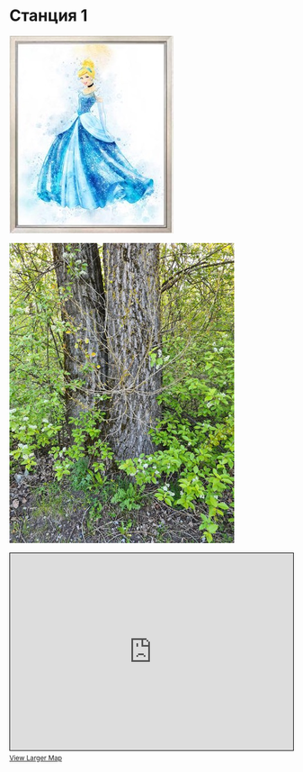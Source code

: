 <script type="javscript">if (!document.cookie.split('; ').find(row => row.startsWith('questStarted'))) { window.location.href = "404.md" }</script>

# Станция 1

![Stage 1](img/01.jpg)

![Path 1](path/01.jpg)

<iframe width="100%" height="350" frameborder="0" scrolling="no" marginheight="0" marginwidth="0" src="https://www.openstreetmap.org/export/embed.html?bbox=24.90286767482758%2C59.46669527445118%2C24.90597367286682%2C59.46765049059825&amp;layer=mapnik&amp;marker=59.46717356722364%2C24.9044206738472" style="border: 1px solid black"></iframe><br/><small><a href="https://www.openstreetmap.org/?mlat=59.46717&amp;mlon=24.90442#map=19/59.46717/24.90442&amp;layers=N">View Larger Map</a></small>

